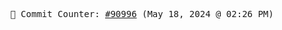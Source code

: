 <p align="center">
    <samp>
        📮 Commit Counter: <a href="https://github.com/Javascript-void0/Javascript-void0/commits/main">#90996</a> (May 18, 2024 @ 02:26 PM)
    </samp>
</p>